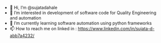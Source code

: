 - 👋 Hi, I’m @sujatadahale
- 👀 I’m interested in development of software code for Quality Engineering and automation 
- 🌱 I’m currently learning software automation using python frameworks  
- 📫 How to reach me on linked in : https://www.linkedin.com/in/sujata-d-abb7a4232/

<!---
sujatadahale/sujatadahale is a ✨ special ✨ repository because its `README.md` (this file) appears on your GitHub profile.
You can click the Preview link to take a look at your changes.
--->
